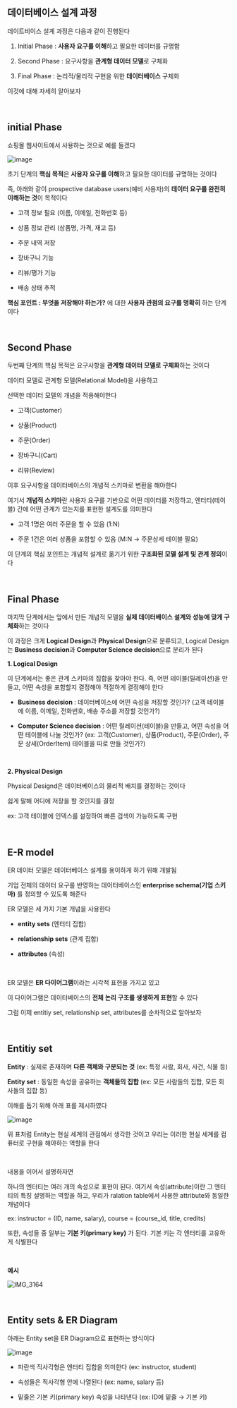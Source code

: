 ## 데이터베이스 설계 과정

데이트비이스 설계 과정은 다음과 같이 진행된다 

1. Initial Phase : **사용자 요구를 이해**하고 필요한 데이터를 규명함

2. Second Phase :  요구사항을 **관계형 데이터 모델**로 구체화

3. Final Phase : 논리적/물리적 구현을 위한 **데이터베이스** 구체화

이것에 대해 자세히 알아보자 

<br/>

## initial Phase 

쇼핑몰 웹사이트에서 사용하는 것으로 예를 들겠다 

![image](https://github.com/user-attachments/assets/488da209-d8b1-4275-8bbd-1672f6f35b7c)

초기 단계의 **핵심 목적**은 **사용자 요구를 이해**하고 필요한 데이터를 규명하는 것이다 

즉, 아래와 같이 prospective database users(예비 사용자)의 **데이터 요구를 완전히 이해하는 것**이 목적이다

- 고객 정보 필요 (이름, 이메일, 전화번호 등)

- 상품 정보 관리 (상품명, 가격, 재고 등)

- 주문 내역 저장

- 장바구니 기능

- 리뷰/평가 기능

- 배송 상태 추적

**핵심 포인트 : 무엇을 저장해야 하는가?** 에 대한 **사용자 관점의 요구를 명확히** 하는 단계이다 

<br/>

## Second Phase

두번째 단계의 핵심 목적은 요구사항을 **관계형 데이터 모델로 구체화**하는 것이다

데이터 모델로 관계형 모델(Relational Model)을 사용하고 

선택한 데이터 모델의 개념을 적용해야한다 

- 고객(Customer)

- 상품(Product)

- 주문(Order)

- 장바구니(Cart)

- 리뷰(Review)

이후 요구사항을 데이터베이스의 개념적 스키마로 변환을 해야한다

여기서 **개념적 스키마**란 사용자 요구를 기반으로 어떤 데이터를 저장하고, 엔터티(테이블) 간에 어떤 관계가 있는지를 표현한 설계도를 의미한다

- 고객 1명은 여러 주문을 할 수 있음 (1:N)

- 주문 1건은 여러 상품을 포함할 수 있음 (M:N → 주문상세 테이블 필요)

이 단계의 핵심 포인트는 개념적 설계로 옮기기 위한 **구조화된 모델 설계 및 관계 정의**이다 

<br/>

## Final Phase

마지막 단계에서는 앞에서 만든 개념적 모델을 **실제 데이터베이스 설계와 성능에 맞게 구체화**하는 것이다

이 과정은 크게 **Logical Design**과 **Physical Design**으로 분류되고, Logical Design는 **Business decision**과 **Computer Science decision**으로 분리가 된다 

<bt/>

**1. Logical Design**

이 단계에서는 좋은 관계 스키마의 집합을 찾아야 한다. 즉, 어떤 테이블(릴레이션)을 만들고, 어떤 속성을 포함할지 결정해야 적절하게 결정해야 한다 

- **Business decision** : 데이터베이스에 어떤 속성을 저장할 것인가? (고객 테이블에 이름, 이메일, 전화번호, 배송 주소를 저장할 것인가?)

- **Computer Science decision** : 어떤 릴레이션(테이블)을 만들고, 어떤 속성을 어떤 테이블에 나눌 것인가? (ex: 고객(Customer), 상품(Product), 주문(Order), 주문 상세(OrderItem) 테이블을 따로 만들 것인가?)

<br/>

**2. Physical Design**

Physical Designd은 데이터베이스의 물리적 배치를 결정하는 것이다 

쉽게 말해 어디에 저장을 할 것인지를 결정

ex: 고객 테이블에 인덱스를 설정하여 빠른 검색이 가능하도록 구현

<br/>

## E-R model 

ER 데이터 모델은 데이터베이스 설계를 용이하게 하기 위해 개발됨 

기업 전체의 데이터 요구를 반영하는 데이터베이스인 **enterprise schema(기업 스키마)** 를 정의할 수 있도록 해준다

ER 모델은 세 가지 기본 개념을 사용한다

- **entity sets** (엔터티 집합)

- **relationship sets** (관계 집합)

- **attributes** (속성)

<br/>

ER 모델은 **ER 다이어그램**이라는 시각적 표현을 가지고 있고

이 다이어그램은 데이터베이스의 **전체 논리 구조를 생생하게 표현**할 수 있다

그럼 이제 entitiy set, relationship set, attributes를 순차적으로 알아보자 

<br/>

## Entitiy set

**Entity** : 실제로 존재하며 **다른 객체와 구분되는 것** (ex: 특정 사람, 회사, 사건, 식물 등)

**Entity set** : 동일한 속성을 공유하는 **객체들의 집합** (ex: 모든 사람들의 집합, 모든 회사들의 집합 등)

이해를 돕기 위해 아래 표를 제시하였다 

![image](https://github.com/user-attachments/assets/78ac35f4-2989-446c-bbf1-00f5063d6184)

위 표처럼 Entity는 현실 세계의 관점에서 생각한 것이고 우리는 이러한 현실 세계를 컴퓨터로 구현을 해야하는 역할을 한다 

<br/>

내용을 이어서 설명하자면 

하나의 엔터티는 여러 개의 속성으로 표현이 된다. 여기서 속성(attribute)이란 그 엔터티의 특징 설명하는 역할을 하고, 우리가 ralation table에서 사용한 attribute와 동일한개념이다 

ex: instructor = (ID, name, salary), course = (course_id, title, credits)


또한, 속성들 중 일부는 **기본 키(primary key)** 가 된다. 기본 키는 각 엔터티를 고유하게 식별한다 

<br/>

**예시**

![IMG_3164](https://github.com/user-attachments/assets/1aa37c19-c05d-4bbc-9acc-5464f686eea2)

<br/>

## Entity sets & ER Diagram

아래는 Entity set을 ER Diagram으로 표현하는 방식이다 

![image](https://github.com/user-attachments/assets/9da7189d-6221-442b-b415-1d9708ad2774)

- 파란색 직사각형은 엔터티 집합을 의미한다 (ex: instructor, student)

- 속성들은 직사각형 안에 나열된다 (ex: name, salary 등)

- 밑줄은 기본 키(primary key) 속성을 나타낸다 (ex: ID에 밑줄 → 기본 키)


































































